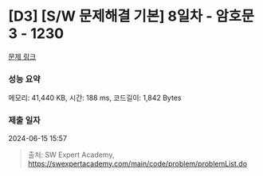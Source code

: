 # [D3] [S/W 문제해결 기본] 8일차 - 암호문3 - 1230 

[문제 링크](https://swexpertacademy.com/main/code/problem/problemDetail.do?contestProbId=AV14zIwqAHwCFAYD) 

### 성능 요약

메모리: 41,440 KB, 시간: 188 ms, 코드길이: 1,842 Bytes

### 제출 일자

2024-06-15 15:57



> 출처: SW Expert Academy, https://swexpertacademy.com/main/code/problem/problemList.do
